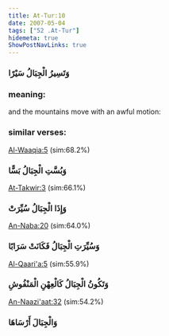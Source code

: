 ```yaml
---
title: At-Tur:10
date: 2007-05-04
tags: ["52 .At-Tur"]
hidemeta: true 
ShowPostNavLinks: true 
---
```

### وَتَسِيرُ الْجِبَالُ سَيْرًا
### meaning: 
and the mountains move with an awful motion:
### similar verses: 

[Al-Waaqia:5](/56/5) (sim:68.2%)

### وَبُسَّتِ الْجِبَالُ بَسًّا

[At-Takwir:3](/81/3) (sim:66.1%)

### وَإِذَا الْجِبَالُ سُيِّرَتْ

[An-Naba:20](/78/20) (sim:64.0%)

### وَسُيِّرَتِ الْجِبَالُ فَكَانَتْ سَرَابًا

[Al-Qaari'a:5](/101/5) (sim:55.9%)

### وَتَكُونُ الْجِبَالُ كَالْعِهْنِ الْمَنْفُوشِ

[An-Naazi'aat:32](/79/32) (sim:54.2%)

### وَالْجِبَالَ أَرْسَاهَا
